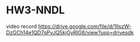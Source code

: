 # HW3-NNDL
video record
https://drive.google.com/file/d/1IlszW-DzGCh14e1QD7qPvJQ5kjGyRIG6/view?usp=drivesdk 
 
